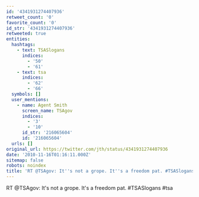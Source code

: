 ```yaml
---
id: '4341931274407936'
retweet_count: '0'
favorite_count: '0'
id_str: '4341931274407936'
retweeted: true
entities:
  hashtags:
    - text: TSASlogans
      indices:
        - '50'
        - '61'
    - text: tsa
      indices:
        - '62'
        - '66'
  symbols: []
  user_mentions:
    - name: Agent Smith
      screen_name: TSAgov
      indices:
        - '3'
        - '10'
      id_str: '216065604'
      id: '216065604'
  urls: []
original_url: https://twitter.com/jth/status/4341931274407936
date: '2010-11-16T01:16:11.000Z'
sitemap: false
robots: noindex
title: 'RT @TSAgov: It''s not a grope. It''s a freedom pat. #TSASlogans #tsa'
---
```


RT @TSAgov: It's not a grope. It's a freedom pat. #TSASlogans #tsa